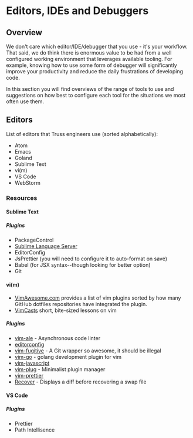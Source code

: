 # Editors, IDEs and Debuggers

## Overview

We don't care which editor/IDE/debugger that you use - it's your workflow. That said, we do think there is enormous value to be had from a well configured working environment that leverages available tooling. For example, knowing how to use some form of debugger will significantly improve your productivity and reduce the daily frustrations of developing code.

In this section you will find overviews of the range of tools to use and suggestions on how best to configure each tool for the situations we most often use them.

## Editors

List of editors that Truss engineers use (sorted alphabetically):

- Atom
- Emacs
- Goland
- Sublime Text
- vi(m)
- VS Code
- WebStorm

### Resources

#### Sublime Text

##### Plugins

- PackageControl
- [Sublime Language Server](https://github.com/sublimelsp/LSP)
- EditorConfig
- JsPrettier (you will need to configure it to auto-format on save)
- Babel (for JSX syntax--though looking for better option)
- Git

#### vi(m)

- [VimAwesome.com](https://vimawesome.com/) provides a list of vim plugins sorted by how many GitHub dotfiles repositories have integrated the plugin.
- [VimCasts](https://vimcasts.org) short, bite-sized lessons on vim

##### Plugins

- [vim-ale](https://github.com:w0rp/ale) - Asynchronous code linter
- [editorconfig](https://github.com/editorconfig/editorconfig-vim)
- [vim-fugitive](https://github.com:tpope/vim-fugitive) - A Git wrapper so awesome, it should be illegal
- [vim-go](https://github:fatih/vim-go) - golang development plugin for vim
- [vim-javascript](https://github.com/pangloss/vim-javascript)
- [vim-plug](https://github.com:junegunn/vim-plug) - Minimalist plugin manager
- [vim-prettier](https://github.com:prettier/vim-prettier)
- [Recover](https://github.com:chrisbra/Recover.vim) - Displays a diff before recovering a swap file

#### VS Code

##### Plugins

- Prettier
- Path Intellisence
